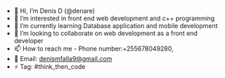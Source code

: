 - 👋 Hi, I’m Denis D (@denare)
- 👀 I’m interested in front end web development and c++ programming 
- 🌱 I’m currently learning Database application and mobile development
- 💞️ I’m looking to collaborate on web development as a front end developer
- 📫 How to reach me - Phone number:+255678049280,
- 📩 Email: denismfalla9@gmail.com
- ⚡ Tag: #think_then_code

